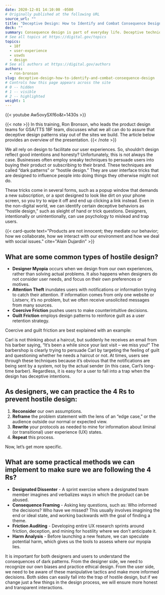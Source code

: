 ```yaml
---
date: 2020-12-01 14:10:00 -0500
# Originally published at the following URL
source_url: ""
title: "Deceptive Design: How to Identify and Combat Consequence Design"
deck: ""
summary: Consequence design is part of everyday life. Deceptive techniques like “dark patterns” and “hostile design” trick people into taking unintended actions — learn how to prevent them from sneaking into our design work.
# See all topics at https://digital.gov/topics
topics:
  - 18f
  - user-experience
  - uswds
  - design
# See all authors at https://digital.gov/authors
authors:
  - ron-bronson
slug: deceptive-design-how-to-identify-and-combat-consequence-design
# Controls how this page appears across the site
# 0 -- hidden
# 1 -- visible
# 2 -- highlighted
weight: 1
---
```

{{< youtube Aw5ovySXf6o&t=1430s >}}

{{< note >}} In this training, Ron Bronson, who leads the product design teams for GSA/TTS 18F team, discusses what we all can do to assure that deceptive design patterns stay out of the sites we build. The article below provides an overview of the presentation. {{< /note >}}


We all rely on design to facilitate our user experiences. So, shouldn’t design reflect good intentions and honesty? Unfortunately, this is not always the case. Businesses often employ sneaky techniques to persuade users into buying their product or subscribing to their brand. These techniques are called “dark patterns” or “hostile design.” They are user interface tricks that are designed to influence people into doing things they otherwise might not do.

These tricks come in several forms, such as a popup window that demands a new subscription, or a spot designed to look like dirt on your phone screen, so you try to wipe it off and end up clicking a link instead. Even in the non-digital world, we can identify certain deceptive behaviors as “hostile design,” such as sleight of hand or trick questions. Designers, intentionally or unintentionally, can use psychology to mislead and trap users.

{{< card-quote text="Products are not innocent; they mediate our behavior; how we collaborate, how we interact with our environment and how we deal with social issues." cite="Alain Dujardin" >}}

## **What are some common types of hostile design?**

* **Designer Myopia** occurs when we design from our own experiences, rather than solving actual problems. It also happens when designers do not consider user needs, and focus on their own preferences or motives.
* **Attention Theft** inundates users with notifications or information trying to catch their attention. If information comes from only one website or Listserv, it’s no problem, but we often receive unsolicited messages from many sources.
* **Coercive Friction** pushes users to make counterintuitive decisions.
* **Guilt Friction** employs design patterns to reinforce guilt as a user retention strategy.

Coercive and guilt friction are best explained with an example:

Carl is not thinking about a haircut, but suddenly he receives an email from his barber saying, “It’s been a while since your last visit – we miss you!” The barbershop is clearly trying to persuade Carl by targeting the feeling of guilt and questioning whether he needs a haircut or not. At times, users see through these techniques because it’s obvious that the notifications are being sent by a system, not by the actual sender (in this case, Carl’s long-time barber). Regardless, it is easy for a user to fall into a trap when the design has deceptive intentions.

## **As designers, we can practice the 4 Rs to prevent hostile design:**

1. **Reconsider** our own assumptions.
2. **Reframe** the problem statement with the lens of an “edge case,” or the audience outside our normal or expected view.
3. **Rewrite** your protocols as needed to mine for information about liminal (or transitional) user experience (UX) states.
4. **Repeat** this process.

Now, let’s get more specific.

## **What are some practical methods we can implement to make sure we are following the 4 Rs?**

* **Designated Dissenter** - A sprint exercise where a designated team member imagines and verbalizes ways in which the product can be abused.
* **Consequence Framing** - Asking key questions, such as: Who informed the decisions? Who have we missed? This usually involves imagining the end or ideal state, and working backwards with the goal of finding a theme.
* **Friction Auditing** - Developing entire UX research sprints around friction, deception, and mining for hostility where we don’t anticipate it.
* **Harm Analysis** - Before launching a new feature, we can speculate potential harm, which gives us the tools to assess where our myopia lies.

It is important for both designers and users to understand the consequences of dark patterns. From the designer side, we need to recognize our own biases and practice ethical design. From the user side, we need to be aware of these manipulative tactics and make more informed decisions. Both sides can easily fall into the trap of hostile design, but if we change just a few things in the design process, we will ensure more honest and transparent interactions.

